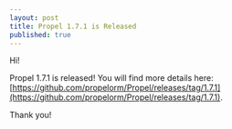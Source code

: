 ```yaml
---
layout: post
title: Propel 1.7.1 is Released
published: true
---
```


Hi!

Propel 1.7.1 is released! You will find more details here:
[https://github.com/propelorm/Propel/releases/tag/1.7.1](https://github.com/propelorm/Propel/releases/tag/1.7.1).

Thank you!
